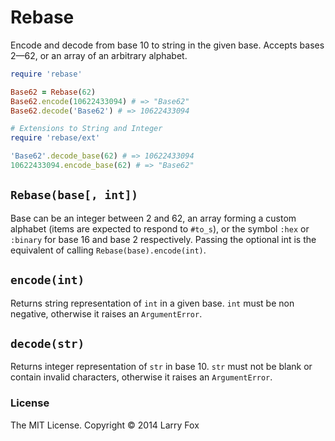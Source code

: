 # Rebase
Encode and decode from base 10 to string in the given base. Accepts bases 2—62, or an array of an arbitrary alphabet.

~~~ruby
require 'rebase'

Base62 = Rebase(62)
Base62.encode(10622433094) # => "Base62"
Base62.decode('Base62') # => 10622433094

# Extensions to String and Integer
require 'rebase/ext'

'Base62'.decode_base(62) # => 10622433094
10622433094.encode_base(62) # => "Base62"
~~~

## `Rebase(base[, int])`
Base can be an integer between 2 and 62, an array forming a custom alphabet (items are expected to respond to `#to_s`), or the symbol `:hex` or `:binary` for base 16 and base 2 respectively. Passing the optional int is the equivalent of calling `Rebase(base).encode(int)`.

## `encode(int)`
Returns string representation of `int` in a given base. `int` must be non negative, otherwise it raises an `ArgumentError`.

## `decode(str)`
Returns integer representation of `str` in base 10. `str` must not be blank or contain invalid characters, otherwise it raises an `ArgumentError`.

### License
The MIT License. Copyright © 2014 Larry Fox
